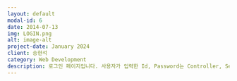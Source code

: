 ```yaml
---
layout: default
modal-id: 6
date: 2014-07-13
img: LOGIN.png
alt: image-alt
project-date: January 2024
client: 송현석
category: Web Development
description: 로그인 페이지입니다. 사용자가 입력한 Id, Password는 Controller, Service를 거쳐 DB에 저장된 모든 회원 데이터 중 일치하는 데이터를 return 합니다.
---
```

